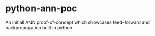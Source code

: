 # python-ann-poc
An initiall ANN proof-of-concept which showcases feed-forward and backpropogation built in python
